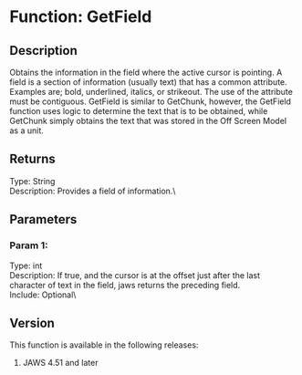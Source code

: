 # Function: GetField

## Description

Obtains the information in the field where the active cursor is
pointing. A field is a section of information (usually text) that has a
common attribute. Examples are; bold, underlined, italics, or strikeout.
The use of the attribute must be contiguous. GetField is similar to
GetChunk, however, the GetField function uses logic to determine the
text that is to be obtained, while GetChunk simply obtains the text that
was stored in the Off Screen Model as a unit.

## Returns

Type: String\
Description: Provides a field of information.\

## Parameters

### Param 1:

Type: int\
Description: If true, and the cursor is at the offset just after the
last character of text in the field, jaws returns the preceding field.\
Include: Optional\

## Version

This function is available in the following releases:

1.  JAWS 4.51 and later
